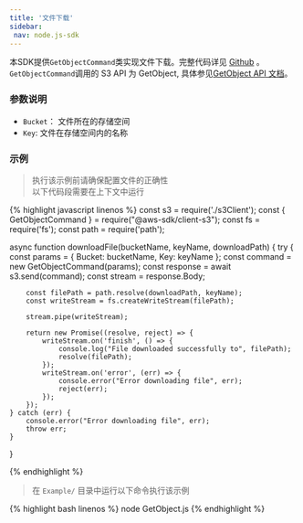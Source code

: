 ```yaml
---
title: '文件下载'
sidebar:
 nav: node.js-sdk
---
```

本SDK提供`GetObjectCommand`类实现文件下载。完整代码详见 [Github](https://github.com/aws/aws-sdk-js-v3/blob/main/clients/client-s3/src/commands/GetObjectCommand.ts) 。
`GetObjectCommand`调用的 S3 API 为 GetObject, 具体参见[GetObject API 文档](https://docs.aws.amazon.com/AmazonS3/latest/API/API_GetObject.html)。



### 参数说明
- `Bucket`： 文件所在的存储空间
- `Key`: 文件在存储空间内的名称



### 示例
> 执行该示例前请确保配置文件的正确性<br>以下代码段需要在上下文中运行

<div class="copyable" markdown="1">
{% highlight javascript linenos %}
const s3 = require('./s3Client');
const { GetObjectCommand } = require("@aws-sdk/client-s3");
const fs = require('fs');
const path = require('path');

async function downloadFile(bucketName, keyName, downloadPath) {
    try {
        const params = {
            Bucket: bucketName,
            Key: keyName
        };
        const command = new GetObjectCommand(params);
        const response = await s3.send(command);
        const stream = response.Body;

        const filePath = path.resolve(downloadPath, keyName);
        const writeStream = fs.createWriteStream(filePath);

        stream.pipe(writeStream);

        return new Promise((resolve, reject) => {
            writeStream.on('finish', () => {
                console.log("File downloaded successfully to", filePath);
                resolve(filePath);
            });
            writeStream.on('error', (err) => {
                console.error("Error downloading file", err);
                reject(err);
            });
        });
    } catch (err) {
        console.error("Error downloading file", err);
        throw err;
    }
}

{% endhighlight %}
</div>

> 在 `Example/` 目录中运行以下命令执行该示例
<div class="copyable" markdown="1">
{% highlight bash linenos %}
node GetObject.js <bucketName> <keyName> <downloadPath>
{% endhighlight %}
</div>
